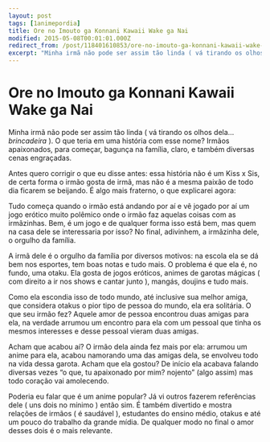 ```yaml
---
layout: post
tags: [1animepordia]
title: Ore no Imouto ga Konnani Kawaii Wake ga Nai
modified: 2015-05-08T00:01:01.000Z
redirect_from: /post/118401610853/ore-no-imouto-ga-konnani-kawaii-wake-ga-nai/,/post/118401610853/
excerpt: "Minha irmã não pode ser assim tão linda ( vá tirando os olhos dela… <i>brincadeira</i> ). O que teria em uma história com esse nome? Irmãos apaixonados, para começar, bagunça na família, claro, e também diversas cenas engraçadas."
---
```


Ore no Imouto ga Konnani Kawaii Wake ga Nai
===========================================

Minha irmã não pode ser assim tão linda ( vá tirando os olhos dela…
*brincadeira* ). O que teria em uma história com esse nome? Irmãos
apaixonados, para começar, bagunça na família, claro, e também diversas
cenas engraçadas.

Antes quero corrigir o que eu disse antes: essa história não é um Kiss x
Sis, de certa forma o irmão gosta de irmã, mas não é a mesma paixão de
todo dia ficarem se beijando. É algo mais fraterno, o que explicarei
agora:

Tudo começa quando o irmão está andando por aí e vê jogado por aí um
jogo erótico muito polêmico onde o irmão faz aquelas coisas com as
irmãzinhas. Bem, é um jogo e de qualquer forma isso está bem, mas quem
na casa dele se interessaria por isso? No final, adivinhem, a irmãzinha
dele, o orgulho da família.

A irmã dele é o orgulho da família por diversos motivos: na escola ela
se dá bem nos esportes, tem boas notas e tudo mais. O problema é que ela
é, no fundo, uma otaku. Ela gosta de jogos eróticos, animes de garotas
mágicas ( com direito a ir nos shows e cantar junto ), mangás, doujins e
tudo mais.

Como ela escondia isso de todo mundo, até inclusive sua melhor amiga,
que considera otakus o pior tipo de pessoa do mundo, ela era solitária.
O que seu irmão fez? Aquele amor de pessoa encontrou duas amigas para
ela, na verdade arrumou um encontro para ela com um pessoal que tinha os
mesmos interesses e desse pessoal vieram duas amigas.

Acham que acabou aí? O irmão dela ainda fez mais por ela: arrumou um
anime para ela, acabou namorando uma das amigas dela, se envolveu todo
na vida dessa garota. Acham que ela gostou? De início ela acabava
falando diversas vezes “o que, tu apaixonado por mim? nojento” (algo
assim) mas todo coração vai amolecendo.

Poderia eu falar que é um anime popular? Já vi outros fazerem
referências dele ( uns dois no mínimo ) então sim. É também divertido e
mostra relações de irmãos ( é saudável ), estudantes do ensino médio,
otakus e até um pouco do trabalho da grande mídia. De qualquer modo no
final o amor desses dois é o mais relevante.


